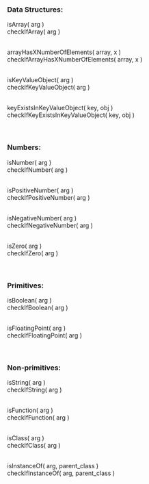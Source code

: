 ### Data Structures:
isArray( arg )<br>
checkIfArray( arg )<br><br>

arrayHasXNumberOfElements( array, x )<br>
checkIfArrayHasXNumberOfElements( array, x )<br><br>

isKeyValueObject( arg )<br>
checkIfKeyValueObject( arg )<br><br>

keyExistsInKeyValueObject( key, obj )<br>
checkIfKeyExistsInKeyValueObject( key, obj )<br><br><br>



### Numbers:
isNumber( arg )<br>
checkIfNumber( arg )<br><br>

isPositiveNumber( arg )<br>
checkIfPositiveNumber( arg )<br><br>

isNegativeNumber( arg )<br>
checkIfNegativeNumber( arg )<br><br>

isZero( arg )<br>
checkIfZero( arg )<br><br><br>



### Primitives:
isBoolean( arg )<br>
checkIfBoolean( arg )<br><br>

isFloatingPoint( arg )<br>
checkIfFloatingPoint( arg )<br><br><br>



### Non-primitives:
isString( arg )<br>
checkIfString( arg )<br><br>

isFunction( arg )<br>
checkIfFunction( arg )<br><br>

isClass( arg )<br>
checkIfClass( arg )<br><br>

isInstanceOf( arg, parent_class  )<br>
checkIfInstanceOf( arg, parent_class )<br><br>